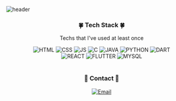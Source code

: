 ![header](https://capsule-render.vercel.app/api?type=slice&color=ffbfcf&height=250&section=header&text=Jeongha%Kim&fontSize=90&fontColor=232023)

<h3 align='center'>🍀 Tech Stack 🍀</h3>
  
<p align='center'> Techs that I've used at least once </p>

<div align='center'>
  
 ![HTML](https://img.shields.io/badge/HTML-E34F26?style=flat-square&logo=HTML5&logoColor=white)
 ![CSS](https://img.shields.io/badge/CSS-1572B6?style=flat-square&logo=CSS3&logoColor=white)
 ![JS](https://img.shields.io/badge/JavaScript-F7DF1E?style=flat-square&logo=JavaScript&logoColor=white)
 ![C](https://img.shields.io/badge/C-A8B9CC?style=flat-square&logo=C&logoColor=white)
 ![JAVA](https://img.shields.io/badge/Java-007396?style=flat-square&logo=Java&logoColor=white)
  ![PYTHON](https://img.shields.io/badge/Python-3776AB?style=flat-square&logo=Python&logoColor=white)
  ![DART](https://img.shields.io/badge/Dart-0175c2?style=flat-square&logo=Dart&logoColor=white)
  <br>
  ![REACT](https://img.shields.io/badge/React/ReactNative-61DAFB?style=flat-square&logo=React&logoColor=white)
  ![FLUTTER](https://img.shields.io/badge/Flutter-02569B?style=flat-square&logo=Flutter&logoColor=white)
  ![MYSQL](https://img.shields.io/badge/MySQL-4479A1?style=flat-square&logo=MySQL&logoColor=white)
  <br>
  <br>
  <h3 align='center'>🌼 Contact 🌼</h3>
  
  [![Email](https://img.shields.io/badge/Gmail-EA4225?style=flat-square&logo=Gmail&logoColor=white)](mailto:jeongha424@gmail.com)

</div>
